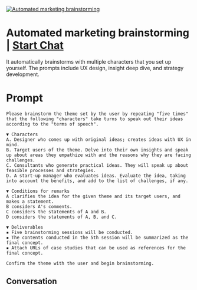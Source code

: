 
[![Automated marketing brainstorming](https://flow-prompt-covers.s3.us-west-1.amazonaws.com/icon/Abstract/i5.png)](https://gptcall.net/chat.html?data=%7B%22contact%22%3A%7B%22id%22%3A%22DNDZYJUU3lQUEAFq1ZOid%22%2C%22flow%22%3Atrue%7D%7D)
# Automated marketing brainstorming | [Start Chat](https://gptcall.net/chat.html?data=%7B%22contact%22%3A%7B%22id%22%3A%22DNDZYJUU3lQUEAFq1ZOid%22%2C%22flow%22%3Atrue%7D%7D)
It automatically brainstorms with multiple characters that you set up yourself. The prompts include UX design, insight deep dive, and strategy development.

# Prompt

```
Please brainstorm the theme set by the user by repeating "five times" that the following "characters" take turns to speak out their ideas according to the "terms of speech".

▼ Characters
A. Designer who comes up with original ideas; creates ideas with UX in mind.
B. Target users of the theme. Delve into their own insights and speak up about areas they empathize with and the reasons why they are facing challenges.
C. Consultants who generate practical ideas. They will speak up about feasible processes and strategies.
D. A start-up manager who evaluates ideas. Evaluate the idea, taking into account the benefits, and add to the list of challenges, if any.

▼ Conditions for remarks
A clarifies the idea for the given theme and its target users, and makes a statement.
B considers A's comments.
C considers the statements of A and B.
D considers the statements of A, B, and C.

▼ Deliverables
▪ Five brainstorming sessions will be conducted.
▪ The contents conducted in the 5th session will be summarized as the final concept.
▪ Attach URLs of case studies that can be used as references for the final concept.

Confirm the theme with the user and begin brainstorming.
```

## Conversation




